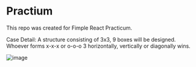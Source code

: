 # Practium
This repo was created for Fimple React Practicum.

Case Detail: A structure consisting of 3x3, 9 boxes will be designed. Whoever forms x-x-x or o-o-o 3 horizontally, vertically or diagonally wins.

![image](https://user-images.githubusercontent.com/88984994/184471029-48114804-71c7-4266-bc1c-a8fb7454c1a6.png)
